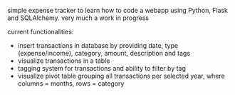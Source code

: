 simple expense tracker to learn how to code a webapp using Python, Flask and SQLAlchemy. very much a work in progress

current functionalities:
- insert transactions in database by providing date, type (expense/income), category, amount, description and tags
- visualize transactions in a table
- tagging system for transactions and ability to filter by tag
- visuallze pivot table grouping all transactions per selected year, where columns = months, rows = category
